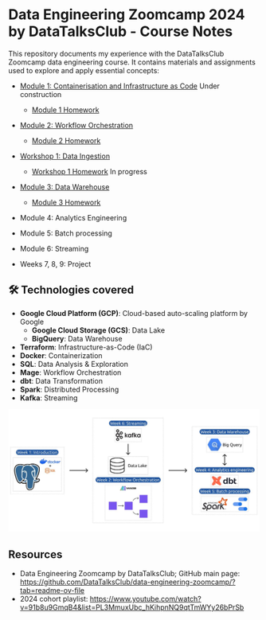 # Data Engineering Zoomcamp 2024 by DataTalksClub - Course Notes

This repository documents my experience with the DataTalksClub Zoomcamp data engineering course. It contains materials and assignments used to explore and apply essential concepts:

- [Module 1: Containerisation and Infrastructure as Code](01-docker-terraform) Under construction
    - [Module 1 Homework](01-docker-terraform/homework_1.md)

- [Module 2: Workflow Orchestration](02-workflow-orchestration)
    - [Module 2 Homework](02-workflow-orchestration/homework_2.md)

- [Workshop 1: Data Ingestion](021-workshop-1)
    - [Workshop 1 Homework](021-workshop-1/homework_ws1.md) In progress

- [Module 3: Data Warehouse](03-data-warehouse)
    - [Module 3 Homework](03-data-warehouse/homework_3.md)

- Module 4: Analytics Engineering

- Module 5: Batch processing

- Module 6: Streaming

- Weeks 7, 8, 9: Project

## 🛠️ Technologies covered

- **Google Cloud Platform (GCP)**: Cloud-based auto-scaling platform by Google
    - **Google Cloud Storage (GCS)**: Data Lake
    - **BigQuery**: Data Warehouse
- **Terraform**: Infrastructure-as-Code (IaC)
- **Docker**: Containerization
- **SQL**: Data Analysis & Exploration
- **Mage**: Workflow Orchestration
- **dbt**: Data Transformation
- **Spark**: Distributed Processing
- **Kafka**: Streaming

![Data Engineering Zoomcamp 2024 by DataTalksClub - technologies](/images/image-2024-01-20-16.05.30.png)

## Resources

- Data Engineering Zoomcamp by DataTalksClub; GitHub main page: https://github.com/DataTalksClub/data-engineering-zoomcamp/?tab=readme-ov-file
- 2024 cohort playlist: https://www.youtube.com/watch?v=91b8u9GmqB4&list=PL3MmuxUbc_hKihpnNQ9qtTmWYy26bPrSb
